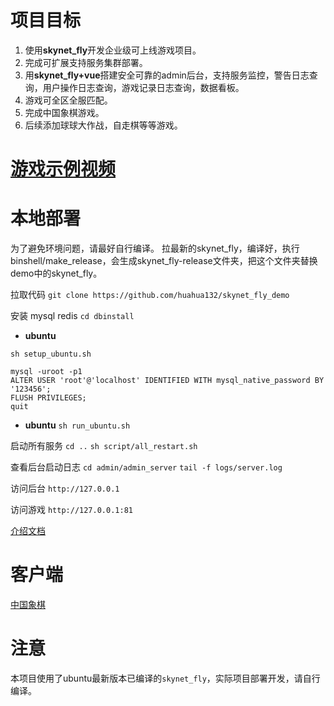 
# 项目目标
1. 使用**skynet_fly**开发企业级可上线游戏项目。
2. 完成可扩展支持服务集群部署。
3. 用**skynet_fly+vue**搭建安全可靠的admin后台，支持服务监控，警告日志查询，用户操作日志查询，游戏记录日志查询，数据看板。
4. 游戏可全区全服匹配。
5. 完成中国象棋游戏。
6. 后续添加球球大作战，自走棋等等游戏。

# [游戏示例视频](https://huahua132.github.io/video/chess.mp4)

# 本地部署
为了避免环境问题，请最好自行编译。
拉最新的skynet_fly，编译好，执行binshell/make_release，会生成skynet_fly-release文件夹，把这个文件夹替换demo中的skynet_fly。

拉取代码
`git clone https://github.com/huahua132/skynet_fly_demo`

安装 mysql redis
`cd dbinstall`

* **ubuntu**
```shell
sh setup_ubuntu.sh

mysql -uroot -p1
ALTER USER 'root'@'localhost' IDENTIFIED WITH mysql_native_password BY '123456';
FLUSH PRIVILEGES;
quit
```
* **ubuntu**
`sh run_ubuntu.sh`

启动所有服务
`cd ..`
`sh script/all_restart.sh`

查看后台启动日志
`cd admin/admin_server`
`tail -f logs/server.log`

访问后台
`http://127.0.0.1`

访问游戏
`http://127.0.0.1:81`

[介绍文档](https://huahua132.github.io/2024/02/17/think/skynet_fly_demo/)

# 客户端
[中国象棋](https://github.com/huahua132/chinesechess)

# 注意
本项目使用了ubuntu最新版本已编译的`skynet_fly`，实际项目部署开发，请自行编译。